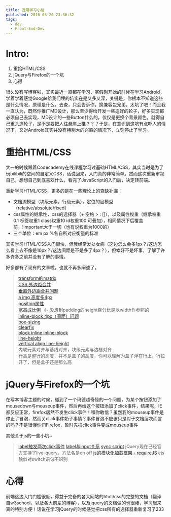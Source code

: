 ```yaml
---
title: 近期学习小结
published: 2016-03-20 23:36:32
tags:
  - dev
  - Front-End-Dev
---
```


# Intro:
1. 重拾HTML/CSS
2. jQuery与Firefox的一个坑
3. 心得

<!-- more -->
很久没有写博客啦，其实最近一直都在学习，寒假刚开始的时候在学习Android，学着学着感觉Google给我们埋的坑实在是又多又深，关键是，你根本不知道这些是什么情况，原理是什么，去查，只会告诉你，换兼容包兄弟，太坑了吧！而且我一直认为，既然你推广MD设计，那么至少得给开发一些造好的轮子，好多实现都必须自己去实现，MD设计的一些Button什么的，仅仅是更换个背景颜色，就得自己重头造轮子，是不是要把人往悬崖上推？？？于是，在意识到这坑有点吓人的情况下，又对Android其实并没有特别大的兴趣的情况下，立刻停止了学习。
  

# 重拾HTML/CSS

大一的时候跟着Codecademy在线课程学习过基础HTML/CSS，其实当时是为了玩bilibili的空间的自定义CSS，话说回来，入门真的非常简单。然而这次重新审视自己，想想自己到底喜欢什么，看完了JavaScript的入门后，决定转前端。

重新学习HTML/CSS，更多的是在一些理论上的查缺补漏：

* 文档流模型（块级元素，行级元素），定位的层模型（relative/absolute/fixed）
* css属性的继承性，css的选择器（+ 空格 > : []），以及属性权重（继承权重0.1 标签权重1 class权重10 id权重100 可叠加），相同情况下后覆盖前，!important大于一切（也有说权重为1000的）
* 三个单位：em px %各自所对应衡量的标准


其实学习HTML/CSS入门很快，但我经常发处女病（这边怎么会多1px？/这边怎么看上去不像是10px？/这边间距是不是多了4px？），但幸好不是坏事，了解了许多许多之前并没有了解的事情。

好多都有了现有的文章啦，也就不再多阐述了。

> [transform的matrix](http://www.zhangxinxu.com/wordpress/?p=2427)  
> [CSS 外边距合并](http://www.w3school.com.cn/css/css_margin_collapsing.asp)  
> [垂直外边距合并问题](http://www.hicss.net/do-not-tell-me-you-understand-margin/)  
> [a img 高度多4px](http://www.cnblogs.com/myqianlan/p/4255346.html)  
> [position属性](http://blog.csdn.net/chen_zw/article/details/8741365)  
> [宽高成比例](http://zihua.li/2013/12/keep-height-relevant-to-width-using-css/) 《- 没想到padding的height百分比是以width作参照的  
> [inline-block 4px（间距）问题](http://www.zhangxinxu.com/wordpress/?p=2357)  
> [box-sizing](http://www.w3chtml.com/css3/properties/user-interface/box-sizing.html)  
> [clearfix](http://www.cnblogs.com/mofish/archive/2012/05/14/2499400.html)  
> [block inline inline-block](http://www.cnblogs.com/KeithWang/p/3139517.html)  
> [line-height](https://segmentfault.com/a/1190000003038583)  
> [vertical align line-height](http://www.zhangxinxu.com/wordpress/?p=4925)  
> 内联元素对齐与基线对齐，块级元素与边框对齐  
> 行高是整行的高度，并不是盒子的高度，你可以理解为盒子浮在行上，行拉开了，但是盒子还是那么高  

# jQuery与Firefox的一个坑

在写本博客主题的时候，碰到了一个玛德超奇怪的一个问题，为某个按钮添加了mousedown与mouseup事件，然后再给这个按钮添加了click事件，结果呢，IE都反应正常，firefox居然不发生click事件！嘿你敢信？虽然我的mouseup事件是停止了冒泡，然而关click事件奶子事情？事件冒泡不应该只是对于文档层次而言的吗？不是很懂你们Firefox，暂时先把click事件变成mouseup事件

其他关于js的一些小坑~
> [label触发两次click事件](http://www.cnblogs.com/feng524822/p/4084037.html)
> [label与input关系](http://www.w3school.com.cn/tags/tag_label.asp)
> [sync script](http://stackoverflow.com/questions/24639335/javascript-console-log-causes-error-synchronous-xmlhttprequest-on-the-main-thr)
> jQuery现在已经官方支持了live-query，方法名是on off
> [js的模块化加载框架 - requireJS](http://www.ruanyifeng.com/blog/2012/11/require_js.html)
> ejs貌似对switch语句不识别

# 心得

前端这边入门门槛很低，得益于完备的各大网站的html/css的完整的文档（翻译自w3school，以及各大前辈的博客），以及jquery的文档做的也很棒，学习起来真的特别方便！话说在学习jQuery的时候感觉把css所有的选择器重新复习了233





